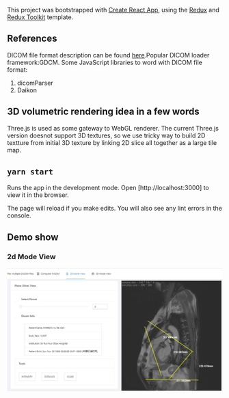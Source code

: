 This project was bootstrapped with [Create React App](https://github.com/facebook/create-react-app), using the [Redux](https://redux.js.org/) and [Redux Toolkit](https://redux-toolkit.js.org/) template.

## References

DICOM file format description can be found [here](https://www.leadtools.com/sdk/medical/dicom-spec).Popular DICOM loader framework:GDCM. Some JavaScript libraries to word with DICOM file format:

1. dicomParser
2. Daikon

## 3D volumetric rendering idea in a few words

Three.js is used as some gateway to WebGL renderer. The current Three.js version doesnot support 3D textures, so we use tricky way to build 2D textture from initial 3D texture by linking 2D slice all together as a large tile map.

## `yarn start`

Runs the app in the development mode.
Open [http://localhost:3000] to view it in the browser.

The page will reload if you make edits.
You will also see any lint errors in the console.

## Demo show

### 2d Mode View

![2d mode view](/results/select2d.jpg)
